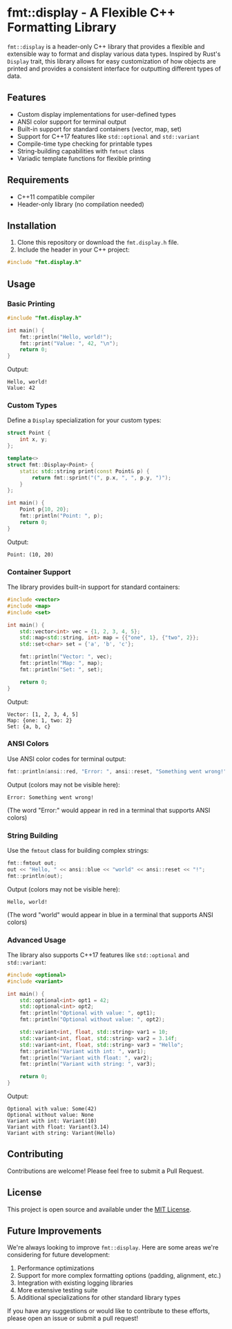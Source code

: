 # fmt::display - A Flexible C++ Formatting Library

`fmt::display` is a header-only C++ library that provides a flexible and extensible way to format and display various data types. Inspired by Rust's `Display` trait, this library allows for easy customization of how objects are printed and provides a consistent interface for outputting different types of data.

## Features

- Custom display implementations for user-defined types
- ANSI color support for terminal output
- Built-in support for standard containers (vector, map, set)
- Support for C++17 features like `std::optional` and `std::variant`
- Compile-time type checking for printable types
- String-building capabilities with `fmtout` class
- Variadic template functions for flexible printing

## Requirements

- C++11 compatible compiler
- Header-only library (no compilation needed)

## Installation

1. Clone this repository or download the `fmt.display.h` file.
2. Include the header in your C++ project:

```cpp
#include "fmt.display.h"
```

## Usage

### Basic Printing

```cpp
#include "fmt.display.h"

int main() {
    fmt::println("Hello, world!");
    fmt::print("Value: ", 42, "\n");
    return 0;
}
```

Output:
```
Hello, world!
Value: 42
```

### Custom Types

Define a `Display` specialization for your custom types:

```cpp
struct Point {
    int x, y;
};

template<>
struct fmt::Display<Point> {
    static std::string print(const Point& p) {
        return fmt::sprint("(", p.x, ", ", p.y, ")");
    }
};

int main() {
    Point p{10, 20};
    fmt::println("Point: ", p);
    return 0;
}
```

Output:
```
Point: (10, 20)
```

### Container Support

The library provides built-in support for standard containers:

```cpp
#include <vector>
#include <map>
#include <set>

int main() {
    std::vector<int> vec = {1, 2, 3, 4, 5};
    std::map<std::string, int> map = {{"one", 1}, {"two", 2}};
    std::set<char> set = {'a', 'b', 'c'};

    fmt::println("Vector: ", vec);
    fmt::println("Map: ", map);
    fmt::println("Set: ", set);

    return 0;
}
```

Output:
```
Vector: [1, 2, 3, 4, 5]
Map: {one: 1, two: 2}
Set: {a, b, c}
```

### ANSI Colors

Use ANSI color codes for terminal output:

```cpp
fmt::println(ansi::red, "Error: ", ansi::reset, "Something went wrong!");
```

Output (colors may not be visible here):
```
Error: Something went wrong!
```
(The word "Error:" would appear in red in a terminal that supports ANSI colors)

### String Building

Use the `fmtout` class for building complex strings:

```cpp
fmt::fmtout out;
out << "Hello, " << ansi::blue << "world" << ansi::reset << "!";
fmt::println(out);
```

Output (colors may not be visible here):
```
Hello, world!
```
(The word "world" would appear in blue in a terminal that supports ANSI colors)

### Advanced Usage

The library also supports C++17 features like `std::optional` and `std::variant`:

```cpp
#include <optional>
#include <variant>

int main() {
    std::optional<int> opt1 = 42;
    std::optional<int> opt2;
    fmt::println("Optional with value: ", opt1);
    fmt::println("Optional without value: ", opt2);

    std::variant<int, float, std::string> var1 = 10;
    std::variant<int, float, std::string> var2 = 3.14f;
    std::variant<int, float, std::string> var3 = "Hello";
    fmt::println("Variant with int: ", var1);
    fmt::println("Variant with float: ", var2);
    fmt::println("Variant with string: ", var3);

    return 0;
}
```

Output:
```
Optional with value: Some(42)
Optional without value: None
Variant with int: Variant(10)
Variant with float: Variant(3.14)
Variant with string: Variant(Hello)
```

## Contributing

Contributions are welcome! Please feel free to submit a Pull Request.

## License

This project is open source and available under the [MIT License](LICENSE).

## Future Improvements

We're always looking to improve `fmt::display`. Here are some areas we're considering for future development:

1. Performance optimizations
2. Support for more complex formatting options (padding, alignment, etc.)
3. Integration with existing logging libraries
4. More extensive testing suite
5. Additional specializations for other standard library types

If you have any suggestions or would like to contribute to these efforts, please open an issue or submit a pull request!
